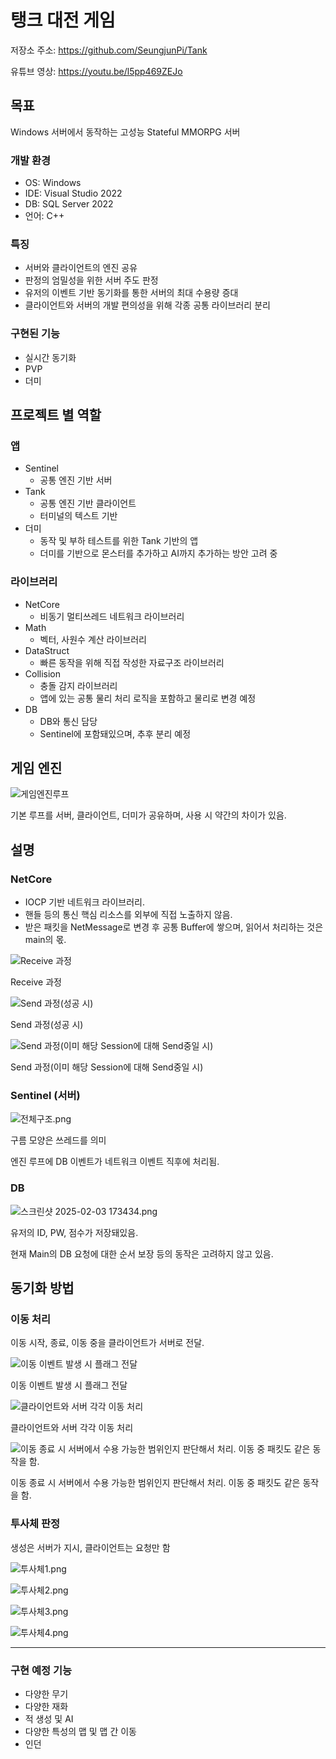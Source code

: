# 탱크 대전 게임

저장소 주소: https://github.com/SeungjunPi/Tank

유튜브 영상: https://youtu.be/l5pp469ZEJo

## 목표

Windows 서버에서 동작하는 고성능 Stateful MMORPG 서버

### 개발 환경

- OS: Windows
- IDE: Visual Studio 2022
- DB: SQL Server 2022
- 언어: C++

### 특징

- 서버와 클라이언트의 엔진 공유
- 판정의 엄밀성을 위한 서버 주도 판정
- 유저의 이벤트 기반 동기화를 통한 서버의 최대 수용량 증대
- 클라이언트와 서버의 개발 편의성을 위해 각종 공통 라이브러리 분리

### 구현된 기능

- 실시간 동기화
- PVP
- 더미

## 프로젝트 별 역할

### 앱

- Sentinel
    - 공통 엔진 기반 서버
- Tank
    - 공통 엔진 기반 클라이언트
    - 터미널의 텍스트 기반
- 더미
    - 동작 및 부하 테스트를 위한 Tank 기반의 앱
    - 더미를 기반으로 몬스터를 추가하고 AI까지 추가하는 방안 고려 중

### 라이브러리

- NetCore
    - 비동기 멀티쓰레드 네트워크 라이브러리
- Math
    - 벡터, 사원수 계산 라이브러리
- DataStruct
    - 빠른 동작을 위해 직접 작성한 자료구조 라이브러리
- Collision
    - 충돌 감지 라이브러리
    - 앱에 있는 공통 물리 처리 로직을 포함하고 물리로 변경 예정
- DB
    - DB와 통신 담당
    - Sentinel에 포함돼있으며, 추후 분리 예정

## 게임 엔진

![게임엔진루프](/pictures/게임엔진루프.png)

기본 루프를 서버, 클라이언트, 더미가 공유하며, 사용 시 약간의 차이가 있음.

## 설명

### NetCore

- IOCP 기반 네트워크 라이브러리.
- 핸들 등의 통신 핵심 리소스를 외부에 직접 노출하지 않음.
- 받은 패킷을 NetMessage로 변경 후 공통 Buffer에 쌓으며, 읽어서 처리하는 것은 main의 몫.

![Receive 과정](/pictures/NetCoreReceive.png)

Receive 과정

![Send 과정(성공 시)](/pictures/NetCoreSend성공.png)

Send 과정(성공 시)

![Send 과정(이미 해당 Session에 대해 Send중일 시)](/pictures/NetCoreSend실행중.png)

Send 과정(이미 해당 Session에 대해 Send중일 시)

### Sentinel (서버)

![전체구조.png](/pictures/서버구조.png)

구름 모양은 쓰레드를 의미

엔진 루프에 DB 이벤트가 네트워크 이벤트 직후에 처리됨. 

### DB

![스크린샷 2025-02-03 173434.png](/pictures/DB구조.png)

유저의 ID, PW, 점수가 저장돼있음.

현재 Main의 DB 요청에 대한 순서 보장 등의 동작은 고려하지 않고 있음.

## 동기화 방법

### 이동 처리

이동 시작, 종료, 이동 중을 클라이언트가 서버로 전달.

![이동 이벤트 발생 시 플래그 전달](/pictures/이동1.png)

이동 이벤트 발생 시 플래그 전달

![클라이언트와 서버 각각 이동 처리](/pictures/이동2.png)

클라이언트와 서버 각각 이동 처리

![이동 종료 시 서버에서 수용 가능한 범위인지 판단해서 처리. 이동 중 패킷도 같은 동작을 함.](/pictures/이동3.png)

이동 종료 시 서버에서 수용 가능한 범위인지 판단해서 처리. 이동 중 패킷도 같은 동작을 함.

### 투사체 판정

생성은 서버가 지시, 클라이언트는 요청만 함

![투사체1.png](/pictures/투사체1.png)

![투사체2.png](/pictures/투사체2.png)

![투사체3.png](/pictures/투사체3.png)

![투사체4.png](/pictures/투사체4.png)

---

### 구현 예정 기능

- 다양한 무기
- 다양한 재화
- 적 생성 및 AI
- 다양한 특성의 맵 및 맵 간 이동
- 인던
